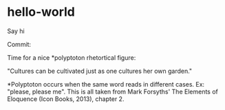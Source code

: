 # hello-world
<p>Say hi</p>
<p>Commit:</p>
<p>Time for a nice *polyptoton rhetortical figure:</p>
<p>"Cultures can be cultivated just as one cultures her own garden."</p>
<p>*Polyptoton occurs when the same word reads in different cases. Ex: "please, please me". This is all taken from Mark Forsyths' The Elements of Eloquence (Icon Books, 2013), chapter 2.</p>

